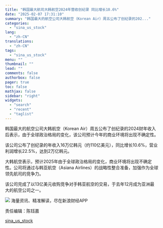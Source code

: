 ```yaml
---
title: "韩国最大航司大韩航空2024年营收创纪录 同比增长10.6%"
date: "2025-02-07 17:31:10"
summary: "韩国最大的航空公司大韩航空（Korean Air）周五公布了创纪录的202..."
categories:
  - "sina_us_stock"
lang:
  - "zh-CN"
translations:
  - "zh-CN"
tags:
  - "sina_us_stock"
menu: ""
thumbnail: ""
lead: ""
comments: false
authorbox: false
pager: true
toc: false
mathjax: false
sidebar: "right"
widgets:
  - "search"
  - "recent"
  - "taglist"
---
```


韩国最大的航空公司大韩航空（Korean Air）周五公布了创纪录的2024财年收入后表示，由于全球政治格局的变化，该公司预计今年的商业环境将出现不确定性。

该公司公布了创纪录的年收入16万亿韩元（约110亿美元），同比增长10.6%，营业利润增长22.5%，达到2万亿韩元。

大韩航空表示，预计2025年由于全球政治格局的变化，商业环境将出现不确定性。公司将通过与韩亚航空（Asiana Airlines）的战略性整合准备，加强作为全球领先航司的竞争力。

该公司完成了以13亿美元收购竞争对手韩亚航空的交易，于去年12月成为亚洲最大的航空公司之一。












![](//n.sinaimg.cn/finance/cece9e13/20240627/655959900_20240627.png)
海量资讯、精准解读，尽在新浪财经APP



责任编辑：陈钰嘉

[sina_us_stock](https://finance.sina.com.cn/stock/usstock/c/2025-02-07/doc-ineisatz3239563.shtml)
